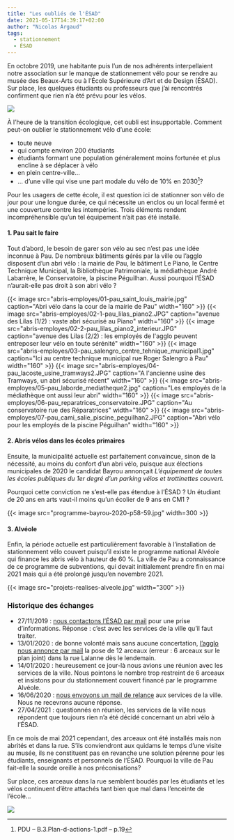 ```yaml
---
title: "Les oubliés de l'ÉSAD"
date: 2021-05-17T14:39:17+02:00
author: "Nicolas Argaud"
tags:
  - stationnement
  - ÉSAD
---
```


En octobre 2019, une habitante puis l’un de nos adhérents interpellaient notre association sur le manque de stationnement vélo pour se rendre au musée des Beaux-Arts ou à l’École Supérieure d’Art et de Design (ÉSAD). Sur place, les quelques étudiants ou professeurs que j’ai rencontrés confirment que rien n’a été prévu pour les vélos.

![](la-plancha.jpg)

À l’heure de la transition écologique, cet oubli est insupportable. Comment peut-on oublier le stationnement vélo d’une école:
- toute neuve
- qui compte environ 200 étudiants
- étudiants formant une population généralement moins fortunée et plus encline à se déplacer à vélo
- en plein centre-ville...
- ... d’une ville qui vise une part modale du vélo de 10% en 2030[^1]?

Pour les usagers de cette école, il est question ici de stationner son vélo de jour pour une longue durée, ce qui nécessite un enclos ou un local fermé et une couverture contre les intempéries. Trois éléments rendent incompréhensible qu’un tel équipement n’ait pas été installé.

#### 1. Pau sait le faire

Tout d’abord, le besoin de garer son vélo au sec n’est pas une idée inconnue à Pau. De nombreux bâtiments gérés par la ville ou l’agglo disposent d’un abri vélo : la mairie de Pau, le bâtiment Le Piano, le Centre Technique Municipal, la Bibliothèque Patrimoniale, la médiathèque André Labarrère, le Conservatoire, la piscine Péguilhan.
Aussi pourquoi l’ÉSAD n’aurait-elle pas droit à son abri vélo ?

<div class="gallery">
{{< image src="abris-employes/01-pau_saint_louis_mairie.jpg" caption="Abri vélo dans la cour de la mairie de Pau" width="160" >}}
{{< image src="abris-employes/02-1-pau_lilas_piano2.JPG" caption="avenue des Lilas (1/2) : vaste abri sécurisé au Piano" width="160" >}}
{{< image src="abris-employes/02-2-pau_lilas_piano2_interieur.JPG" caption="avenue des Lilas (2/2) : les employés de l'agglo peuvent entreposer leur vélo en toute sérénité" width="160" >}}
{{< image src="abris-employes/03-pau_salengro_centre_tehnique_municipal1.jpg" caption="Ici au centre technique municipal rue Roger Salengro à Pau" width="160" >}}
{{< image src="abris-employes/04-pau_lacoste_usine_tramways2.JPG" caption="A l'ancienne usine des Tramways, un abri sécurisé récent" width="160" >}}
{{< image src="abris-employes/05-pau_laborde_mediatheque2.jpg" caption="Les employés de la médiathèque ont aussi leur abri" width="160" >}}
{{< image src="abris-employes/06-pau_reparatrices_conservatoire.JPG" caption="Au conservatoire rue des Réparatrices" width="160" >}}
{{< image src="abris-employes/07-pau_cami_salie_piscine_peguilhan2.JPG" caption="Abri vélo pour les employés de la piscine Péguilhan" width="160" >}}
</div>

#### 2. Abris vélos dans les écoles primaires

Ensuite, la municipalité actuelle est parfaitement convaincue, sinon de la nécessité, au moins du confort d’un abri vélo, puisque aux élections municipales de 2020 le candidat Bayrou annonçait _L’équipement de toutes les écoles publiques du 1er degré d’un parking vélos et trottinettes couvert._

Pourquoi cette conviction ne s’est-elle pas étendue à l’ÉSAD ? Un étudiant de 20 ans en arts vaut-il moins qu’un écolier de 9 ans en CM1 ?

<div class="lonely">
{{< image src="programme-bayrou-2020-p58-59.jpg" width=300 >}}
</div>

#### 3. Alvéole

Enfin, la période actuelle est particulièrement favorable à l’installation de stationnement vélo couvert puisqu’il existe le programme national Alvéole qui finance les abris vélo à hauteur de 60 %. La ville de Pau a connaissance de ce programme de subventions, qui devait initialement prendre fin en mai 2021 mais qui a été prolongé jusqu’en novembre 2021.

<div class="lonely">
{{< image src="projets-realises-alveole.jpg" width="300" >}}
</div>

### Historique des échanges

- 27/11/2019 : [nous contactons l’ÉSAD par mail](mails/20191127.pdf) pour une prise d’informations. Réponse : c’est avec les services de la ville qu’il faut traiter.
- 13/01/2020 : de bonne volonté mais sans aucune concertation, [l’agglo nous annonce par mail](mails/20200113agglo.pdf) la pose de 12 arceaux (erreur : 6 arceaux sur le plan joint) dans la rue Lalanne dès le lendemain.
- 14/01/2020 : heureusement ce jour-là nous avions une réunion avec les services de la ville. Nous pointons le nombre trop restreint de 6 arceaux et insistons pour du stationnement couvert financé par le programme Alvéole.
- 16/06/2020 : [nous envoyons un mail de relance](mails/20200616.pdf) aux services de la ville. Nous ne recevrons aucune réponse.
- 27/04/2021 : questionnés en réunion, les services de la ville nous répondent que toujours rien n’a été décidé concernant un abri vélo à l’ÉSAD.

En ce mois de mai 2021 cependant, des arceaux ont été installés mais non abrités et dans la rue. S’ils conviendront aux quidams le temps d’une visite au musée, ils ne constituent pas en revanche une solution pérenne pour les étudiants, enseignants et personnels de l’ÉSAD. Pourquoi la ville de Pau fait-elle la sourde oreille à nos préconisations?

Sur place, ces arceaux dans la rue semblent boudés par les étudiants et les vélos continuent d’être attachés tant bien que mal dans l’enceinte de l’école...

![](arceaux-boudes.jpg)

[^1]: PDU – B.3.Plan-d-actions-1.pdf – p.19

